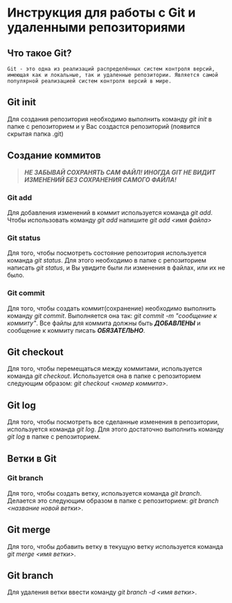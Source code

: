 # Инструкция для работы с Git и удаленными репозиториями

## Что такое Git?
    Git - это одна из реализаций распределённых систем контроля версий, имеющая как и локальные, так и удаленные репозитории. Является самой популярной реализацией систем контроля версий в мире.
## Git init
Для создания репозитория необходимо выполнить команду *git init* в папке с репозиторием и у Вас создастся репозиторий (появится скрытая папка .git)

## Создание коммитов

> ***НЕ ЗАБЫВАЙ СОХРАНЯТЬ САМ ФАЙЛ! ИНОГДА GIT НЕ ВИДИТ ИЗМЕНЕНИЙ БЕЗ СОХРАНЕНИЯ САМОГО ФАЙЛА!***

### Git add
Для добавления изменений в коммит используется команда *git add*. Чтобы использовать команду *git add* напишите *git add \<имя файла>*

### Git status
Для того, чтобы посмотреть состояние репозитория используется команда *git status*. Для этого необходимо в папке с репозиторием написать *git status*, и Вы увидите были ли изменения в файлах, или их не было.

### Git commit
Для того, чтобы создать коммит(сохранение) необходимо выполнить команду *git commit*. Выполняется она так: *git commit -m "сообщение к коммиту"*. Все файлы для коммита должны быть ***ДОБАВЛЕНЫ*** и сообщение к коммиту писать ***ОБЯЗАТЕЛЬНО***.

## Git checkout
Для того, чтобы перемещаться между коммитами, используется команда *git checkout*. Используется она в папке с репозиторием следующим образом: *git checkout \<номер коммита>*.

## Git log
Для того, чтобы посмотреть все сделанные изменения в репозитории, используется команда *git log*. Для этого достаточно выполнить команду *git log* в папке с репозиторием.

## Ветки в Git

### Git branch

Для того, чтобы создать ветку, используется команда *git branch*. Делается это следующим образом в папке с репозиторием: *git branch \<название новой ветки>*.

## Git merge

Для того, чтобы добавить ветку в текущую ветку используется команда *git merge \<имя ветки>*.

## Git branch
Для удаления ветки ввести команду *git branch -d \<имя ветки>*.